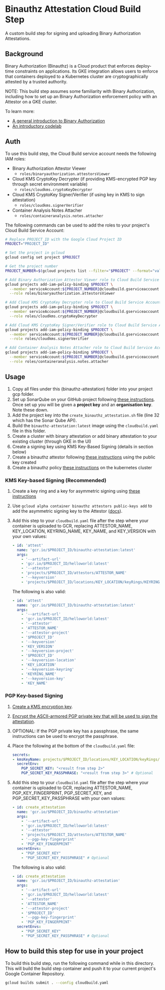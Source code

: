 # Binauthz Attestation Cloud Build Step

A custom build step for signing and uploading Binary Authorization Attestations.

## Background

Binary Authorization (Binauthz) is a Cloud product that enforces deploy-time
constraints on applications. Its GKE integration allows users to enforce that
containers deployed to a Kubernetes cluster are cryptographically attested by a
trusted authority.

NOTE: This build step assumes some familiarity with Binary Authorization,
including how to set up an Binary Authorization enforcement policy with an
Attestor on a GKE cluster.

To learn more:

-   [A general introduction to Binary Authorization](https://cloud.google.com/binary-authorization/)
-   [An introductory codelab](https://codelabs.developers.google.com/codelabs/cloud-binauthz-intro/index.html#0)

## Auth

To use this build step, the Cloud Build service account needs the following IAM
roles:

-   Binary Authorization Attestor Viewer
    -   `roles/binaryauthorization.attestorsViewer`
-   Cloud KMS CryptoKey Decrypter (if providing KMS-encrypted PGP key through
    secret environment variable)
    -   `roles/cloudkms.cryptoKeyDecrypter`
-   Cloud KMS CryptoKey Signer/Verifier (if using key in KMS to sign
    attestation)
    -   `roles/cloudkms.signerVerifier`
-   Container Analysis Notes Attacher
    -   `roles/containeranalysis.notes.attacher`

The following commands can be used to add the roles to your project's Cloud
Build Service Account:

```bash
# Replace PROJECT_ID with the Google Cloud Project ID
PROJECT="PROJECT_ID"

# Set the project in gcloud
gcloud config set project $PROJECT

# Get the project number
PROJECT_NUMBER=$(gcloud projects list --filter="$PROJECT" --format="value(PROJECT_NUMBER)")

# Add Binary Authorization Attestor Viewer role to Cloud Build Service Account
gcloud projects add-iam-policy-binding $PROJECT \
  --member serviceAccount:${PROJECT_NUMBER}@cloudbuild.gserviceaccount.com \
  --role roles/binaryauthorization.attestorsViewer

# Add Cloud KMS CryptoKey Decrypter role to Cloud Build Service Account (PGP-based Signing)
gcloud projects add-iam-policy-binding $PROJECT \
  --member serviceAccount:${PROJECT_NUMBER}@cloudbuild.gserviceaccount.com \
  --role roles/cloudkms.cryptoKeyDecrypter

# Add Cloud KMS CryptoKey Signer/Verifier role to Cloud Build Service Account (KMS-based Signing)
gcloud projects add-iam-policy-binding $PROJECT \
  --member serviceAccount:${PROJECT_NUMBER}@cloudbuild.gserviceaccount.com \
  --role roles/cloudkms.signerVerifier

# Add Container Analysis Notes Attacher role to Cloud Build Service Account
gcloud projects add-iam-policy-binding $PROJECT \
  --member serviceAccount:${PROJECT_NUMBER}@cloudbuild.gserviceaccount.com \
  --role roles/containeranalysis.notes.attacher
```

## Usage

1. Copy all files under this (binauthz-attestation) folder into your project gcp folder.
2. Set up SonarQube on your GitHub project following [these instructions](https://github.com/GoogleCloudPlatform/cloud-builders-community/tree/master/sonarqube). Once set up 
you will be given a **project key** and an **organisation key**. Note these down.
3. Add the project key into the ``create_binauthz_attestation.sh`` file (line 32 which has the Sonar Qube API).
4. Build the ``binauthz-attestation:latest`` image using the ``cloudbuild.yaml`` file in this folder.
5. Create a cluster with binary attestation or add binary attestation to your existing cluster (through GKE in the UI)
6. Create a signing key using KMS Key-Based Signing (details in section below)
7. Create a binauthz attestor following [these instructions](https://cloud.google.com/binary-authorization/docs/creating-attestors-cli) using the public key created
8. Create a binauthz policy [these instructions](https://cloud.google.com/binary-authorization/docs/configuring-policy-cli) on the kubernetes cluster

### KMS Key-based Signing (Recommended)

1.  Create a key ring and a key for asymmetric signing using
    [these instructions](https://cloud.google.com/kms/docs/creating-asymmetric-keys)
2.  Use `gcloud alpha container binauthz attestors public-keys add` to add the
    asymmetric signing key to the Attestor
    ([docs](https://cloud.google.com/sdk/gcloud/reference/alpha/container/binauthz/attestors/public-keys/add)).
3.  Add this step to your `cloudbuild.yaml` file after the step where your
    container is uploaded to GCR, replacing ATTESTOR_NAME, KEY_LOCATION,
    KEYRING_NAME, KEY_NAME, and KEY_VERSION with your own values:

    ```yaml
    - id: 'attest'
      name: 'gcr.io/$PROJECT_ID/binauthz-attestation:latest'
      args:
        - '--artifact-url'
        - 'gcr.io/$PROJECT_ID/helloworld:latest'
        - '--attestor'
        - 'projects/$PROJECT_ID/attestors/ATTESTOR_NAME'
        - '--keyversion'
        - 'projects/$PROJECT_ID/locations/KEY_LOCATION/keyRings/KEYRING_NAME/cryptoKeys/KEY_NAME/cryptoKeyVersions/KEY_VERSION'
    ```

    The following is also valid:

    ```yaml
    - id: 'attest'
      name: 'gcr.io/$PROJECT_ID/binauthz-attestation:latest'
      args:
        - '--artifact-url'
        - 'gcr.io/$PROJECT_ID/helloworld:latest'
        - '--attestor'
        - 'ATTESTOR_NAME'
        - '--attestor-project'
        - '$PROJECT_ID'
        - '--keyversion'
        - 'KEY_VERSION'
        - '--keyversion-project'
        - '$PROJECT_ID'
        - '--keyversion-location'
        - 'KEY_LOCATION'
        - '--keyversion-keyring'
        - 'KEYRING_NAME'
        - '--keyversion-key'
        - 'KEY_NAME'
    ```

### PGP Key-based Signing

1.  [Create a KMS encryption key](https://cloud.google.com/cloud-build/docs/securing-builds/use-encrypted-secrets-credentials#creating_a_cloud_kms_keyring_and_cryptokey).
2.  [Encrypt the ASCII-armored PGP private key that will be used to sign the
    attestation](https://cloud.google.com/cloud-build/docs/securing-builds/use-encrypted-secrets-credentials#encrypting_an_environment_variable_using_the_cryptokey).
3.  OPTIONAL: If the PGP private key has a passphrase, the same instructions can
    be used to encrypt the passphrase.
4.  Place the following at the bottom of the `cloudbuild.yaml` file:

    ```yaml
    secrets:
    - kmsKeyName: projects/$PROJECT_ID/locations/KEY_LOCATION/keyRings/KEYRING_NAME/cryptoKeys/KEY_NAME
      secretEnv:
        PGP_SECRET_KEY: "<result from step 2>"
        PGP_SECRET_KEY_PASSPHRASE: "<result from step 3>" # Optional
    ```

5.  Add this step to your `cloudbuild.yaml` file after the step where your
    container is uploaded to GCR, replacing ATTESTOR_NAME, PGP_KEY_FINGERPRINT,
    PGP_SECRET_KEY, and PGP_SECRET_KEY_PASSPHRASE with your own values:

    ```yaml
    - id: create_attestation
      name: 'gcr.io/$PROJECT_ID/binauthz-attestation'
      args:
        - '--artifact-url'
        - 'gcr.io/$PROJECT_ID/helloworld:latest'
        - '--attestor'
        - 'projects/$PROJECT_ID/attestors/ATTESTOR_NAME'
        - '--pgp-key-fingerprint'
        - 'PGP_KEY_FINGERPRINT'
      secretEnvs:
        - "PGP_SECRET_KEY"
        - "PGP_SECRET_KEY_PASSPHRASE" # Optional
    ```

    The following is also valid:

    ```yaml
    - id: create_attestation
      name: 'gcr.io/$PROJECT_ID/binauthz-attestation'
      args:
        - '--artifact-url'
        - 'gcr.io/$PROJECT_ID/helloworld:latest'
        - '--attestor'
        - 'ATTESTOR_NAME'
        - '--attestor-project'
        - '$PROJECT_ID'
        - '--pgp-key-fingerprint'
        - 'PGP_KEY_FINGERPRINT'
      secretEnvs:
        - "PGP_SECRET_KEY"
        - "PGP_SECRET_KEY_PASSPHRASE" # Optional
    ```

## How to build this step for use in your project

To build this build step, run the following command while in this directory.
This will build the build step container and push it to your current project's
Google Container Repository.

```bash
gcloud builds submit . --config cloudbuild.yaml
```
